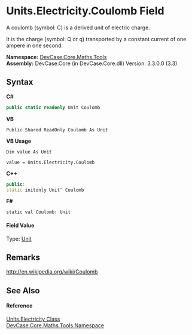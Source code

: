 # Units.Electricity.Coulomb Field
 

A coulomb (symbol: C) is a derived unit of electric charge. 

 It is the charge (symbol: Q or q) transported by a constant current of one ampere in one second.

**Namespace:**&nbsp;<a href="N_DevCase_Core_Maths_Tools">DevCase.Core.Maths.Tools</a><br />**Assembly:**&nbsp;DevCase.Core (in DevCase.Core.dll) Version: 3.3.0.0 (3.3)

## Syntax

**C#**<br />
``` C#
public static readonly Unit Coulomb
```

**VB**<br />
``` VB
Public Shared ReadOnly Coulomb As Unit
```

**VB Usage**<br />
``` VB Usage
Dim value As Unit

value = Units.Electricity.Coulomb

```

**C++**<br />
``` C++
public:
static initonly Unit^ Coulomb
```

**F#**<br />
``` F#
static val Coulomb: Unit
```


#### Field Value
Type: <a href="T_DevCase_Core_Maths_Unit">Unit</a>

## Remarks
<a href="http://en.wikipedia.org/wiki/Coulomb" target="_blank">http://en.wikipedia.org/wiki/Coulomb</a>

## See Also


#### Reference
<a href="T_DevCase_Core_Maths_Tools_Units_Electricity">Units.Electricity Class</a><br /><a href="N_DevCase_Core_Maths_Tools">DevCase.Core.Maths.Tools Namespace</a><br />